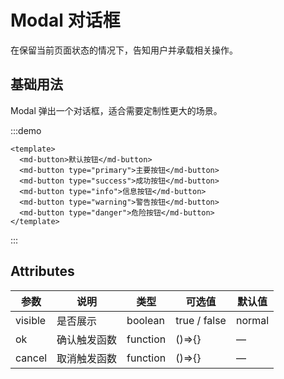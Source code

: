 # Modal 对话框

在保留当前页面状态的情况下，告知用户并承载相关操作。

## 基础用法

Modal 弹出一个对话框，适合需要定制性更大的场景。

:::demo

```vue
<template>
  <md-button>默认按钮</md-button>
  <md-button type="primary">主要按钮</md-button>
  <md-button type="success">成功按钮</md-button>
  <md-button type="info">信息按钮</md-button>
  <md-button type="warning">警告按钮</md-button>
  <md-button type="danger">危险按钮</md-button>
</template>
```

:::

## Attributes

| 参数    | 说明         | 类型     | 可选值       | 默认值 |
| ------- | ------------ | -------- | ------------ | ------ |
| visible | 是否展示     | boolean  | true / false | normal |
| ok      | 确认触发函数 | function | ()=>{}       | —      |
| cancel  | 取消触发函数 | function | ()=>{}       | —      |

